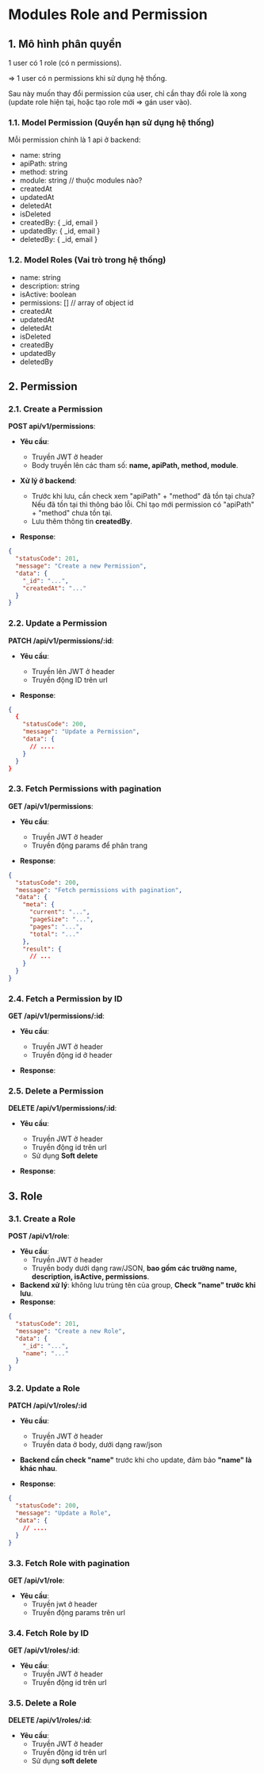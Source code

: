 # Modules Role and Permission

## 1. Mô hình phân quyền

1 user có 1 role (có n permissions).

$\Rightarrow$ 1 user có n permissions khi sử dụng hệ thống.

Sau này muốn thay đổi permission của user, chỉ cần thay đổi role là xong (update role hiện tại, hoặc tạo role mới $\Rightarrow$ gán user vào).

### 1.1. Model Permission (Quyền hạn sử dụng hệ thống)

Mỗi permission chính là 1 api ở backend:

- name: string
- apiPath: string
- method: string
- module: string // thuộc modules nào?
- createdAt
- updatedAt
- deletedAt
- isDeleted
- createdBy: { _id, email }
- updatedBy: { _id, email }
- deletedBy: { _id, email }

### 1.2. Model Roles (Vai trò trong hệ thống)

- name: string
- description: string
- isActive: boolean
- permissions: [] // array of object id
- createdAt
- updatedAt
- deletedAt
- isDeleted
- createdBy
- updatedBy
- deletedBy

## 2. Permission

### 2.1. Create a Permission

**POST api/v1/permissions**:

- **Yêu cầu**:
  - Truyền JWT ở header
  - Body truyền lên các tham số: **name, apiPath, method, module**.

- **Xử lý ở backend**:
  - Trước khi lưu, cần check xem "apiPath" + "method" đã tồn tại chưa? Nếu đã tồn tại thì thông báo lỗi. Chỉ tạo mới permission có "apiPath" + "method" chưa tồn tại.
  - Lưu thêm thông tin **createdBy**.
- **Response**:

```json
{
  "statusCode": 201,
  "message": "Create a new Permission",
  "data": {
    "_id": "...",
    "createdAt": "..."
  }
}
```

### 2.2. Update a Permission

**PATCH /api/v1/permissions/:id**:

- **Yêu cầu**:
  - Truyền lên JWT ở header
  - Truyền động ID trên url

- **Response**:

```json
{
  {
    "statusCode": 200,
    "message": "Update a Permission",
    "data": {
      // ....
    }
  }
}
```

### 2.3. Fetch Permissions with pagination

**GET /api/v1/permissions**:

- **Yêu cầu**:
  - Truyền JWT ở header
  - Truyền động params để phân trang

- **Response**:

```json
{
  "statusCode": 200,
  "message": "Fetch permissions with pagination",
  "data": {
    "meta": {
      "current": "...",
      "pageSize": "...",
      "pages": "...",
      "total": "..."
    },
    "result": {
      // ...
    }
  }
}
```

### 2.4. Fetch a Permission by ID

**GET /api/v1/permissions/:id**:

- **Yêu cầu**:
  - Truyền JWT ở header
  - Truyền động id ở header

- **Response**:

### 2.5. Delete a Permission

**DELETE /api/v1/permissions/:id**:

- **Yêu cầu**:
  - Truyền JWT ở header
  - Truyền động id trên url
  - Sử dụng **Soft delete**

- **Response**:

## 3. Role

### 3.1. Create a Role

**POST /api/v1/role**:

- **Yêu cầu**:
  - Truyền JWT ở header
  - Truyền body dưới dạng raw/JSON, **bao gồm các trường name, description, isActive, permissions**.
- **Backend xử lý**: không lưu trùng tên của group, **Check "name" trước khi lưu**.
- **Response**:

```json
{
  "statusCode": 201,
  "message": "Create a new Role",
  "data": {
    "_id": "...",
    "name": "..."
  }
}
```

### 3.2. Update a Role

**PATCH /api/v1/roles/:id**

- **Yêu cầu**:
  - Truyền JWT ở header
  - Truyền data ở body, dưới dạng raw/json

- **Backend cần check "name"** trước khi cho update, đảm bảo **"name" là khác nhau**.
- **Response**:

```json
{
  "statusCode": 200,
  "message": "Update a Role",
  "data": {
    // ....
  }
}
```

### 3.3. Fetch Role with pagination

**GET /api/v1/role**:

- **Yêu cầu**:
  - Truyền jwt ở header
  - Truyền động params trên url

### 3.4. Fetch Role by ID

**GET /api/v1/roles/:id**:

- **Yêu cầu**:
  - Truyền JWT ở header
  - Truyền động id trên url

### 3.5. Delete a Role

**DELETE /api/v1/roles/:id**:

- **Yêu cầu**:
  - Truyền JWT ở header
  - Truyền động id trên url
  - Sử dụng **soft delete**
